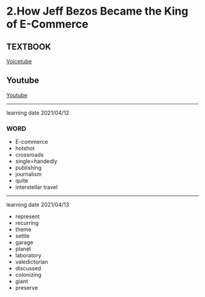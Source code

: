 # 2.How Jeff Bezos Became the King of E-Commerce
## TEXTBOOK
[Voicetube](https://tw.voicetube.com/v3/videos/65171)
## Youtube
[Youtube](https://www.youtube.com/watch?v=T_P1D_H1et8)
_______
learning date 2021/04/12
### WORD
* E-commerce
* hotshot
* crossroads
* single=handedly
* publishing
* journalism
* quite
* interstellar travel
______
learning date 2021/04/13
* represent
* recurring
* theme
* settle
* garage
* planet
* laboratory
* valedictorian
* discussed
* colonizing
* giant
* preserve